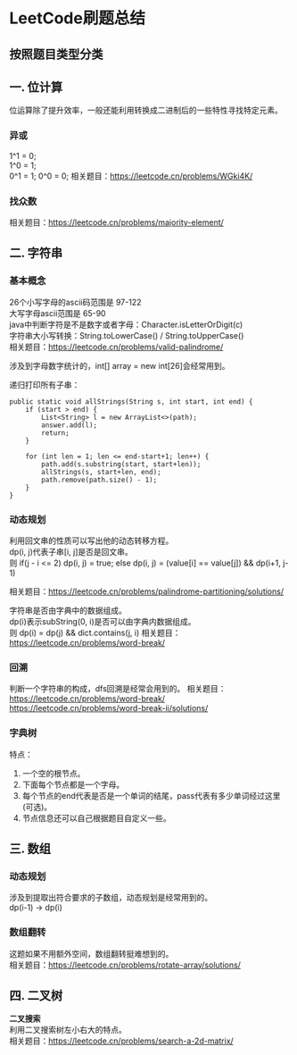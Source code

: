# LeetCode刷题总结
## 按照题目类型分类

## 一. 位计算
位运算除了提升效率，一般还能利用转换成二进制后的一些特性寻找特定元素。

### 异或
1^1 = 0;  
1^0 = 1;  
0^1 = 1;
0^0 = 0;
相关题目：https://leetcode.cn/problems/WGki4K/  

### 找众数
相关题目：https://leetcode.cn/problems/majority-element/

## 二. 字符串

### 基本概念 
26个小写字母的ascii码范围是 97-122  
大写字母ascii范围是 65-90  
java中判断字符是不是数字或者字母：Character.isLetterOrDigit(c)  
字符串大小写转换：String.toLowerCase() / String.toUpperCase()  
相关题目：https://leetcode.cn/problems/valid-palindrome/  

涉及到字母数字统计的，int[] array = new int[26]会经常用到。  

递归打印所有子串：
    
    public static void allStrings(String s, int start, int end) {
        if (start > end) {
            List<String> l = new ArrayList<>(path);
            answer.add(l);
            return;
        }

        for (int len = 1; len <= end-start+1; len++) {
            path.add(s.substring(start, start+len));
            allStrings(s, start+len, end);
            path.remove(path.size() - 1);
        }
    }


### 动态规划
利用回文串的性质可以写出他的动态转移方程。  
dp(i, j)代表子串[i, j]是否是回文串。  
则
    if(j - i <= 2) dp(i, j) = true;
    else dp(i, j) = (value[i] == value[j]) && dp(i+1, j-1)

相关题目：https://leetcode.cn/problems/palindrome-partitioning/solutions/

字符串是否由字典中的数据组成。  
dp(i)表示subString(0, i)是否可以由字典内数据组成。  
则 dp(i) = dp(j) && dict.contains(j, i)
相关题目：https://leetcode.cn/problems/word-break/

### 回溯
判断一个字符串的构成，dfs回溯是经常会用到的。
相关题目：https://leetcode.cn/problems/word-break/  
https://leetcode.cn/problems/word-break-ii/solutions/


### 字典树
特点：
1. 一个空的根节点。
2. 下面每个节点都是一个字母。
3. 每个节点的end代表是否是一个单词的结尾，pass代表有多少单词经过这里(可选)。
4. 节点信息还可以自己根据题目自定义一些。


## 三. 数组
### 动态规划
涉及到提取出符合要求的子数组，动态规划是经常用到的。  
dp(i-1) -> dp(i)

### 数组翻转
这题如果不用额外空间，数组翻转挺难想到的。  
相关题目：https://leetcode.cn/problems/rotate-array/solutions/

## 四. 二叉树
**二叉搜索**  
利用二叉搜索树左小右大的特点。  
相关题目：https://leetcode.cn/problems/search-a-2d-matrix/

